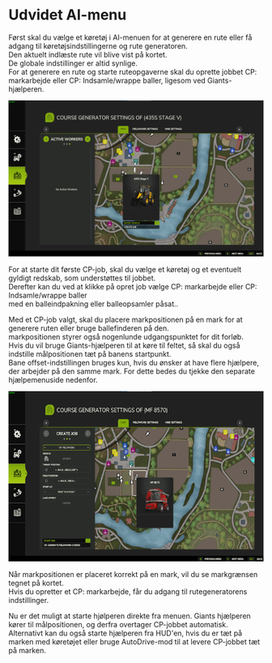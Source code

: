 # Udvidet AI-menu
  
Først skal du vælge et køretøj i AI-menuen for at generere en rute eller få adgang til køretøjsindstillingerne og rute generatoren.  
Den aktuelt indlæste rute vil blive vist på kortet.  
De globale indstillinger er altid synlige.  
For at generere en rute og starte ruteopgaverne skal du oprette jobbet CP: markarbejde eller CP: Indsamle/wrappe baller, ligesom ved Giants-hjælperen.  


![Image](../assets/images/startjobmenuhelp_0_0_1024_895.png)

  
For at starte dit første CP-job, skal du vælge et køretøj og et eventuelt gyldigt redskab, som understøttes til jobbet.  
Derefter kan du ved at klikke på opret job vælge CP: markarbejde eller CP: Indsamle/wrappe baller  
med en balleindpakning eller balleopsamler påsat..  


  
Med et CP-job valgt, skal du placere markpositionen på en mark for at generere ruten eller bruge ballefinderen på den.  
markpositionen styrer også nogenlunde udgangspunktet for dit forløb.  
Hvis du vil bruge Giants-hjælperen til at køre til feltet, så skal du også indstille målpositionen tæt på banens startpunkt.  
Bane offset-indstillingen bruges kun, hvis du ønsker at have flere hjælpere, der arbejder på den samme mark. For dette bedes du tjekke den separate hjælpemenuside nedenfor.  


![Image](../assets/images/readyjobmenuhelp_0_0_765_510.png)

  
Når markpositionen er placeret korrekt på en mark, vil du se markgrænsen tegnet på kortet.  
Hvis du opretter et CP: markarbejde, får du adgang til rutegeneratorens indstillinger.   


  
Nu er det muligt at starte hjølperen direkte fra menuen. Giants hjælperen kører til målpositionen, og derfra overtager CP-jobbet automatisk.  
Alternativt kan du også starte hjælperen fra HUD'en, hvis du er tæt på marken med køretøjet eller bruge AutoDrive-mod til at levere CP-jobbet tæt på marken.  


